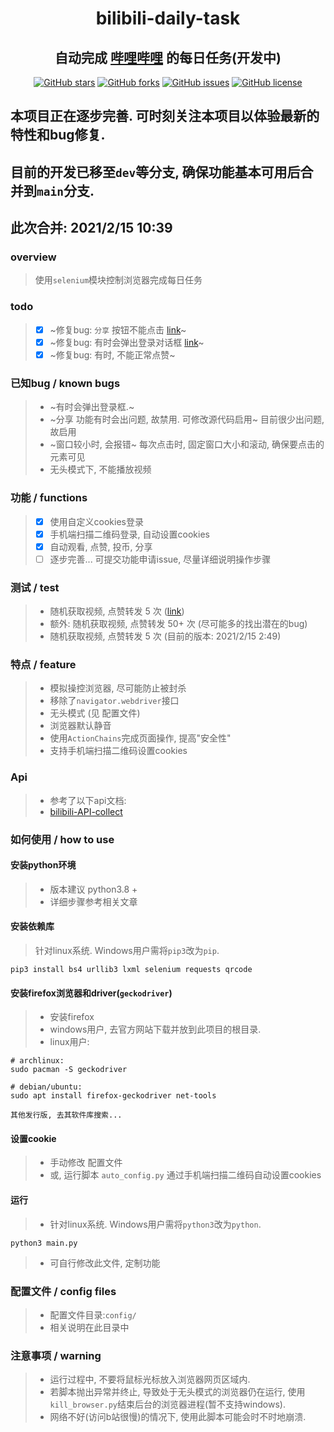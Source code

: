 <div align="center">
<h1 align="center">
bilibili-daily-task
</h1>
<h2 align="center">
自动完成 <a href="https://bilibili.com">哔哩哔哩</a> 的每日任务(开发中)
</h2>

[![GitHub stars](https://img.shields.io/github/stars/sb-child/bilibili-daily-task?label=stars%2F%E6%98%9F%E6%A0%87&style=flat-square)](https://github.com/sb-child/bilibili-daily-task/stargazers)
[![GitHub forks](https://img.shields.io/github/forks/sb-child/bilibili-daily-task?label=forks%2F%E5%88%86%E6%94%AF&style=flat-square)](https://github.com/sb-child/bilibili-daily-task/network)
[![GitHub issues](https://img.shields.io/github/issues/sb-child/bilibili-daily-task?label=issues%2F%E8%AE%AE%E9%A2%98&style=flat-square)](https://github.com/sb-child/bilibili-daily-task/issues)
[![GitHub license](https://img.shields.io/github/license/sb-child/bilibili-daily-task?label=license%2F%E8%AE%B8%E5%8F%AF%E8%AF%81&style=flat-square)](https://github.com/sb-child/bilibili-daily-task/blob/main/LICENSE)
</div>

## 本项目正在逐步完善. 可时刻关注本项目以体验最新的特性和bug修复.
## 目前的开发已移至`dev`等分支, 确保功能基本可用后合并到`main`分支.

## 此次合并: 2021/2/15 10:39

### overview
> 使用`selenium`模块控制浏览器完成每日任务

### todo
> - [x] ~修复bug: `分享` 按钮不能点击 [link](https://github.com/sb-child/bilibili-daily-task/blob/main/mod_coin.py#L63)~
> - [x] ~修复bug: 有时会弹出登录对话框 [link](https://github.com/sb-child/bilibili-daily-task/blob/main/mod_coin.py#L138)~
> - [x] ~修复bug: 有时, 不能正常点赞~

### 已知bug / known bugs
> - ~有时会弹出登录框.~
> - ~分享 功能有时会出问题, 故禁用. 可修改源代码启用~ 目前很少出问题, 故启用
> - ~窗口较小时, 会报错~ 每次点击时, 固定窗口大小和滚动, 确保要点击的元素可见
> - 无头模式下, 不能播放视频

### 功能 / functions
> - [x] 使用自定义cookies登录
> - [x] 手机端扫描二维码登录, 自动设置cookies
> - [x] 自动观看, 点赞, 投币, 分享
> - [ ] 逐步完善...
> 可提交功能申请issue, 尽量详细说明操作步骤

### 测试 / test
> - 随机获取视频, 点赞转发 5 次 ([link](https://www.sbchild.top/bdt_1.mp4))
> - 额外: 随机获取视频, 点赞转发 50+ 次 (尽可能多的找出潜在的bug)
> - 随机获取视频, 点赞转发 5 次 (目前的版本: 2021/2/15 2:49)

### 特点 / feature
> - 模拟操控浏览器, 尽可能防止被封杀
> - 移除了`navigator.webdriver`接口
> - 无头模式 (见 配置文件)
> - 浏览器默认静音
> - 使用`ActionChains`完成页面操作, 提高"安全性"
> - 支持手机端扫描二维码设置cookies

### Api
> - 参考了以下api文档:
> - [bilibili-API-collect](https://github.com/SocialSisterYi/bilibili-API-collect)

### 如何使用 / how to use
#### 安装python环境
> - 版本建议 python3.8 +
> - 详细步骤参考相关文章

#### 安装依赖库
> 针对linux系统. Windows用户需将`pip3`改为`pip`.
```
pip3 install bs4 urllib3 lxml selenium requests qrcode
```

#### 安装firefox浏览器和driver(`geckodriver`)
> - 安装firefox
> - windows用户, 去官方网站下载并放到此项目的根目录.
> - linux用户:
```
# archlinux:
sudo pacman -S geckodriver

# debian/ubuntu:
sudo apt install firefox-geckodriver net-tools

其他发行版, 去其软件库搜索...
```

#### 设置cookie
> - 手动修改 配置文件
> - 或, 运行脚本 `auto_config.py` 通过手机端扫描二维码自动设置cookies

#### 运行
> - 针对linux系统. Windows用户需将`python3`改为`python`.
```
python3 main.py
```
> - 可自行修改此文件, 定制功能

### 配置文件 / config files
> - 配置文件目录:`config/`
> - 相关说明在此目录中

### 注意事项 / warning
> - 运行过程中, 不要将鼠标光标放入浏览器网页区域内.
> - 若脚本抛出异常并终止, 导致处于无头模式的浏览器仍在运行, 使用`kill_browser.py`结束后台的浏览器进程(暂不支持windows).
> - 网络不好(访问b站很慢)的情况下, 使用此脚本可能会时不时地崩溃.
